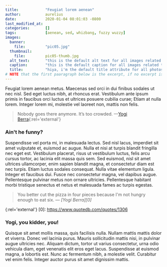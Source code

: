 ```yaml
---
title:            "Feugiat lorem aenean"
author:           aurelius
date:             2020-01-04 08:01:03 -0800
last_modified_at: 
categories:       []
tags:             [aenean, sed, whizbang, fuzzy wuzzy]
images:
  banner:
    file:         "pic05.jpg"
  thumbnail:    
    file:         pic05-thumb.jpg
  alt_text:       "this is the default alt text for all images related to the post 'Feugiat lorem aenean'."
  caption:        "this is the default caption for all images related to the post 'Feugiat lorem aenean'."
  title:          "hiya, i'm the default title attribute for all photos related to this post!"
# NOTE that the first paaragraph below is the excerpt, if no excerpt is defined here in the front matter.
---
```


Feugiat lorem aenean metus. Maecenas sed orci in dui finibus sodales ut nec nisl. Sed eget luctus nibh, at rhoncus erat. Vestibulum ante ipsum primis in faucibus orci luctus et ultrices posuere cubilia curae; Etiam at nulla lorem. Integer lorem mi, molestie vel laoreet non, mattis non felis. 

> Nobody goes there anymore. It’s too crowded.
> &mdash;[Yogi Berra](https://quoteinvestigator.com/2014/08/29/too-crowded/){:rel='external'}

### Ain't he funny?
Suspendisse vel porta mi, in malesuada lectus. Sed nisl lacus, imperdiet sit amet vulputate et, euismod ac augue. Nulla et nisi at turpis blandit fringilla nec eget est. Vestibulum placerat, risus ut vestibulum luctus, felis arcu cursus tortor, ac lacinia elit massa quis sem. Sed euismod, nisl sit amet ultrices ullamcorper, enim sapien blandit magna, et consectetur diam est nec turpis. Etiam luctus sodales consequat. Nulla vitae elementum ligula. Integer et faucibus dui. Fusce nec consectetur magna, vel dapibus augue. Pellentesque pulvinar metus non ornare ultricies. Pellentesque habitant morbi tristique senectus et netus et malesuada fames ac turpis egestas.


> You better cut the pizza in four pieces because I'm not hungry enough to eat six.
> &mdash; <cite>[Yogi Berra][0]</cite>

{:rel='external'}
[0]: https://www.quotedb.com/quotes/1306

### Yogi, you kidder, you!
Quisque sit amet mollis massa, quis facilisis nulla. Nullam mattis mattis dolor et viverra. Donec vel lacinia purus. Mauris sollicitudin mattis nisi, in pulvinar augue ultricies nec. Aliquam dictum, tortor ut varius consectetur, urna odio vehicula diam, eget venenatis elit eros eget lacus. Suspendisse at euismod magna, a lobortis est. Nunc ac fermentum nibh, a molestie velit. Curabitur vel enim felis. Integer auctor purus sit amet dignissim mattis.

